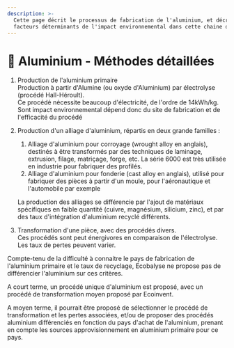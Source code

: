 ```yaml
---
description: >-
  Cette page décrit le processus de fabrication de l'aluminium, et décrit les
  facteurs déterminants de l'impact environnemental dans cette chaine de valeur
---
```


# 🔩 Aluminium - Méthodes détaillées

1. Production de l'aluminium primaire\
   Production à partir d'Alumine (ou oxyde d'Aluminium) par électrolyse (procédé Hall-Héroult). \
   Ce procédé nécessite beaucoup d'électricité, de l'ordre de 14kWh/kg. Sont impact environnemental dépend donc du site de fabrication et de l'efficacité du procédé
2.  Production d'un alliage d'aluminium, répartis en deux grande familles :

    1. Alliage d'aluminium pour corroyage (wrought alloy en anglais), destinés à être transformés par des techniques de laminage, extrusion, filage, matriçage, forge, etc. La série 6000 est très utilisée en industrie pour fabriquer des profilés.
    2. Alliage d'aluminium pour fonderie (cast alloy en anglais), utilisé pour fabriquer des pièces à partir d'un moule, pour l'aéronautique et l'automobile par exemple

    La production des alliages se différencie par l'ajout de matériaux spécifiques en faible quantité (cuivre, magnésium, silicium, zinc), et par des taux d'intégration d'aluminium recyclé différents.
3. Transformation d'une pièce, avec des procédés divers.\
   Ces procédés sont peut énergivores en comparaison de l'électrolyse. Les taux de pertes peuvent varier.

Compte-tenu de la difficulté à connaitre le pays de fabrication de l'aluminium primaire et le taux de recyclage, Ecobalyse ne propose pas de différencier l'aluminium sur ces critères.&#x20;

A court terme, un procédé unique d'aluminium est proposé, avec un procédé de transformation moyen proposé par Ecoinvent.&#x20;

A moyen terme, il pourrait être proposé de sélectionner le procédé de transformation et les pertes associées, et/ou de proposer des procédés aluminium différenciés en fonction du pays d'achat de l'aluminium, prenant en compte les sources approvisionnement en aluminium primaire pour ce pays.
